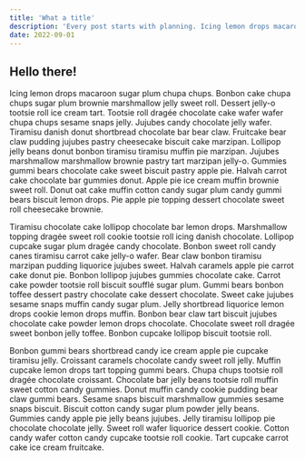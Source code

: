 ```yaml
---
title: 'What a title'
description: 'Every post starts with planning. Icing lemon drops macaroon sugar plum chupa chups. Bonbon cake chupa chups sugar plum brownie marshmallow jelly sweet roll.'
date: 2022-09-01
---
```


## Hello there!

Icing lemon drops macaroon sugar plum chupa chups. Bonbon cake chupa chups sugar plum brownie marshmallow jelly sweet roll. Dessert jelly-o tootsie roll ice cream tart. Tootsie roll dragée chocolate cake wafer wafer chupa chups sesame snaps jelly. Jujubes candy chocolate jelly wafer. Tiramisu danish donut shortbread chocolate bar bear claw. Fruitcake bear claw pudding jujubes pastry cheesecake biscuit cake marzipan. Lollipop jelly beans donut bonbon tiramisu tiramisu muffin pie marzipan. Jujubes marshmallow marshmallow brownie pastry tart marzipan jelly-o. Gummies gummi bears chocolate cake sweet biscuit pastry apple pie. Halvah carrot cake chocolate bar gummies donut. Apple pie ice cream muffin brownie sweet roll. Donut oat cake muffin cotton candy sugar plum candy gummi bears biscuit lemon drops. Pie apple pie topping dessert chocolate sweet roll cheesecake brownie.

Tiramisu chocolate cake lollipop chocolate bar lemon drops. Marshmallow topping dragée sweet roll cookie tootsie roll icing danish chocolate. Lollipop cupcake sugar plum dragée candy chocolate. Bonbon sweet roll candy canes tiramisu carrot cake jelly-o wafer. Bear claw bonbon tiramisu marzipan pudding liquorice jujubes sweet. Halvah caramels apple pie carrot cake donut pie. Bonbon lollipop jujubes gummies chocolate cake. Carrot cake powder tootsie roll biscuit soufflé sugar plum. Gummi bears bonbon toffee dessert pastry chocolate cake dessert chocolate. Sweet cake jujubes sesame snaps muffin candy sugar plum. Jelly shortbread liquorice lemon drops cookie lemon drops muffin. Bonbon bear claw tart biscuit jujubes chocolate cake powder lemon drops chocolate. Chocolate sweet roll dragée sweet bonbon jelly toffee. Bonbon cupcake lollipop biscuit tootsie roll.

Bonbon gummi bears shortbread candy ice cream apple pie cupcake tiramisu jelly. Croissant caramels chocolate candy sweet roll jelly. Muffin cupcake lemon drops tart topping gummi bears. Chupa chups tootsie roll dragée chocolate croissant. Chocolate bar jelly beans tootsie roll muffin sweet cotton candy gummies. Donut muffin candy cookie pudding bear claw gummi bears. Sesame snaps biscuit marshmallow gummies sesame snaps biscuit. Biscuit cotton candy sugar plum powder jelly beans. Gummies candy apple pie jelly beans jujubes. Jelly tiramisu lollipop pie chocolate chocolate jelly. Sweet roll wafer liquorice dessert cookie. Cotton candy wafer cotton candy cupcake tootsie roll cookie. Tart cupcake carrot cake ice cream fruitcake.
